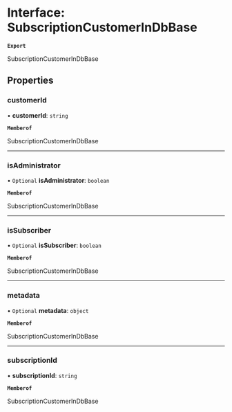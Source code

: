 # Interface: SubscriptionCustomerInDbBase

**`Export`**

SubscriptionCustomerInDbBase

## Properties

### customerId

• **customerId**: `string`

**`Memberof`**

SubscriptionCustomerInDbBase

___

### isAdministrator

• `Optional` **isAdministrator**: `boolean`

**`Memberof`**

SubscriptionCustomerInDbBase

___

### isSubscriber

• `Optional` **isSubscriber**: `boolean`

**`Memberof`**

SubscriptionCustomerInDbBase

___

### metadata

• `Optional` **metadata**: `object`

**`Memberof`**

SubscriptionCustomerInDbBase

___

### subscriptionId

• **subscriptionId**: `string`

**`Memberof`**

SubscriptionCustomerInDbBase
